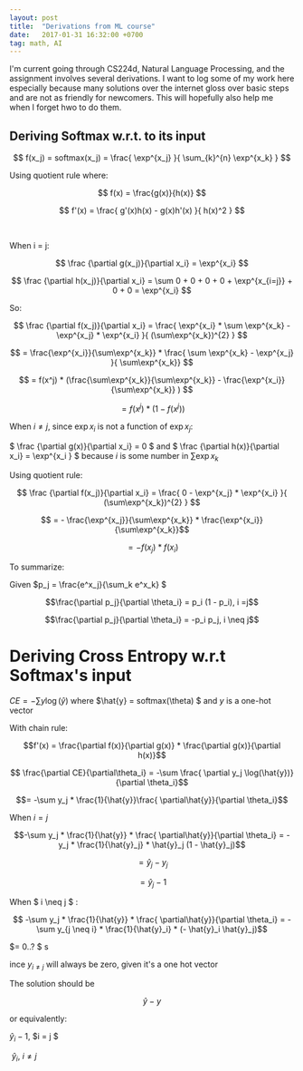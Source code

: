 ```yaml
---
layout: post
title:  "Derivations from ML course"
date:   2017-01-31 16:32:00 +0700
tag: math, AI
---
```


I'm current going through CS224d, Natural Language Processing, and the assignment involves several derivations. I want to log some of my work here especially because many solutions over the internet gloss over basic steps and are not as friendly for newcomers. This will hopefully also help me when I forget hwo to do them.

## Deriving Softmax w.r.t. to its input

$$ f(x_j) = softmax(x_j) = \frac{ \exp^{x_j} }{ \sum_{k}^{n} \exp^{x_k} } $$

Using quotient rule where:

$$ f(x) = \frac{g(x)}{h(x)} $$ 

$$  f'(x) = \frac{ g'(x)h(x) - g(x)h'(x) }{ h(x)^2 } $$

​	

When i = j:

$$ \frac {\partial g(x_j)}{\partial x_i} = \exp^{x_i} $$

$$ \frac {\partial h(x_j)}{\partial x_i} = \sum 0 + 0 + 0 + 0 + \exp^{x_{i=j}} + 0 + 0  = \exp^{x_i} $$


So:

$$ \frac {\partial f(x_j)}{\partial x_i} = \frac{ \exp^{x_i} * \sum \exp^{x_k} - \exp^{x_j} * \exp^{x_i} }{ (\sum\exp^{x_k})^{2} }   $$

$$ = \frac{\exp^{x_i}}{\sum\exp^{x_k}} * \frac{  \sum \exp^{x_k} - \exp^{x_j} }{ \sum\exp^{x_k}}  $$

$$ = f(x^j) * (\frac{\sum\exp^{x_k}}{\sum\exp^{x_k}} - \frac{\exp^{x_i}}{\sum\exp^{x_k}} ) $$

$$ = f(x^j) * (1 - f(x^j))  $$



When $i \neq j$, since $\exp{x_i}$ is not a function of $\exp{x_j}$:

$ \frac {\partial g(x)}{\partial x_i} = 0  $  and  $ \frac {\partial h(x)}{\partial x_i} = \exp^{x_i }  $  because $i$ is some number in $\sum \exp{x_k}$

Using quotient rule: 

$$ \frac {\partial f(x_j)}{\partial x_i} = \frac{ 0 - \exp^{x_j} * \exp^{x_i} }{ (\sum\exp^{x_k})^{2} }   $$

$$ = - \frac{\exp^{x_j}}{\sum\exp^{x_k}} * \frac{\exp^{x_i}}{\sum\exp^{x_k}}$$

$$ = - f(x_j) * f(x_i)$$



To summarize: 

Given $p_j = \frac{e^x_j}{\sum_k e^x_k} $

$$\frac{\partial p_j}{\partial \theta_i} = p_i (1 - p_i), i =j$$  

$$\frac{\partial p_j}{\partial \theta_i} = -p_i p_j, i \neq j$$



# Deriving Cross Entropy w.r.t Softmax's input

$CE = - \sum{y}\log(\hat{y})$  where  $\hat{y} = softmax(\theta) $  and  $y$ is a one-hot vector

With chain rule: 

$$f'(x) = \frac{\partial f(x)}{\partial g(x)} * \frac{\partial g(x)}{\partial h(x)}$$

$$ \frac{\partial CE}{\partial\theta_i} = -\sum \frac{ \partial y_j \log(\hat{y})}{\partial \theta_i}$$

$$= -\sum y_j * \frac{1}{\hat{y}}\frac{ \partial\hat{y}}{\partial \theta_i}$$



When $i = j$ 

$$-\sum y_j * \frac{1}{\hat{y}} * \frac{ \partial\hat{y}}{\partial \theta_i} = - y_j * \frac{1}{\hat{y}_j} *  \hat{y}_j (1 - \hat{y}_j)$$

$$ = \hat{y}_j - y_j$$

$$ = \hat{y}_j - 1$$

When $ i \neq j $ : 

$$ -\sum y_j * \frac{1}{\hat{y}} * \frac{ \partial\hat{y}}{\partial \theta_i} =  -\sum y_{j \neq i} * \frac{1}{\hat{y}_i} * (- \hat{y}_i \hat{y}_j)$$

$= 0..? $ s

ince $y_{i \neq j}$ will always be zero, given it's a one hot vector



The solution should be

$$ \hat{y} - y $$

or equivalently: 	

$\hat{y}_i - 1,$  	$i = j $

​				$\hat{y}_i,$  		$i \neq j$

